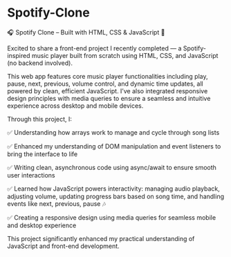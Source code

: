 # Spotify-Clone
🎧 Spotify Clone – Built with HTML, CSS & JavaScript 🚀

Excited to share a front-end project I recently completed — a Spotify-inspired music player built from scratch using HTML, CSS, and JavaScript (no backend involved).

This web app features core music player functionalities including play, pause, next, previous, volume control, and dynamic time updates, all powered by clean, efficient JavaScript. I’ve also integrated responsive design principles with media queries to ensure a seamless and intuitive experience across desktop and mobile devices.

Through this project, I:

 ✅ Understanding how arrays work to manage and cycle through song lists

 ✅ Enhanced my understanding of DOM manipulation and event listeners to bring the interface to life

 ✅ Writing clean, asynchronous code using async/await to ensure smooth user interactions

 ✅ Learned how JavaScript powers interactivity: managing audio playback, adjusting volume, updating progress bars based on song time, and handling events like next, previous, pause 🎶

 ✅ Creating a responsive design using media queries for seamless mobile and desktop experience

This project significantly enhanced my practical understanding of JavaScript and front-end development.
